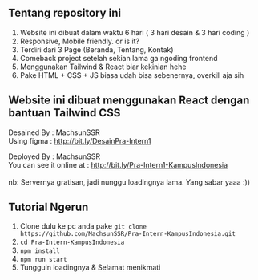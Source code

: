 ## Tentang repository ini
1. Website ini dibuat dalam waktu 6 hari ( 3 hari desain & 3 hari coding )
2. Responsive, Mobile friendly. or is it?
3. Terdiri dari 3 Page (Beranda, Tentang, Kontak)
4. Comeback project setelah sekian lama ga ngoding frontend
5. Menggunakan Tailwind & React biar kekinian hehe
6. Pake HTML + CSS + JS biasa udah bisa sebenernya, overkill aja sih  

## Website ini dibuat menggunakan React dengan bantuan Tailwind CSS
Desained By : MachsunSSR<br /> 
Using figma : http://bit.ly/DesainPra-Intern1

Deployed By : MachsunSSR<br /> 
You can see it online at : http://bit.ly/Pra-Intern1-KampusIndonesia <br /><br /> nb: Servernya gratisan, jadi nunggu loadingnya lama. Yang sabar yaaa :))

## Tutorial Ngerun

1. Clone dulu ke pc anda pake `git clone https://github.com/MachsunSSR/Pra-Intern-KampusIndonesia.git`
2. `cd Pra-Intern-KampusIndonesia`
3. `npm install`
4. `npm run start`
5. Tungguin loadingnya & Selamat menikmati
